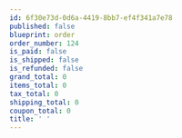 ```yaml
---
id: 6f30e73d-0d6a-4419-8bb7-ef4f341a7e78
published: false
blueprint: order
order_number: 124
is_paid: false
is_shipped: false
is_refunded: false
grand_total: 0
items_total: 0
tax_total: 0
shipping_total: 0
coupon_total: 0
title: ' '
---
```


